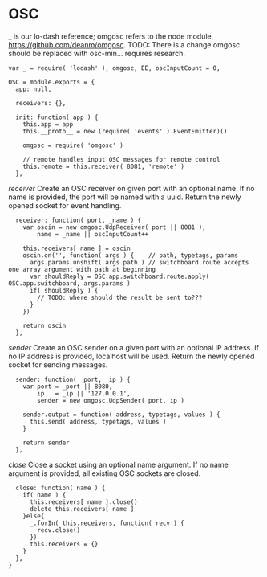 OSC
===
_ is our lo-dash reference; omgosc refers to the node module, https://github.com/deanm/omgosc.
TODO: There is a change omgosc should be replaced with osc-min... requires research.

    var _ = require( 'lodash' ), omgosc, EE, oscInputCount = 0,
		
    OSC = module.exports = {
      app: null,
      
      receivers: {},
      
      init: function( app ) {
        this.app = app      
        this.__proto__ = new (require( 'events' ).EventEmitter)()
        
        omgosc = require( 'omgosc' )
        
        // remote handles input OSC messages for remote control
        this.remote = this.receiver( 8081, 'remote' )
      },
      
*receiver* Create an OSC receiver on given port with an optional name. If no name is provided, the port
will be named with a uuid. Return the newly opened socket for event handling.
      
      receiver: function( port, _name ) {
        var oscin = new omgosc.UdpReceiver( port || 8081 ),
            name = _name || oscInputCount++
        
        this.receivers[ name ] = oscin
        oscin.on('', function( args ) {    // path, typetags, params 
          args.params.unshift( args.path ) // switchboard.route accepts one array argument with path at beginning
          var shouldReply = OSC.app.switchboard.route.apply( OSC.app.switchboard, args.params )
          if( shouldReply ) {
            // TODO: where should the result be sent to???
          }
        })
        
        return oscin
      },

*sender* Create an OSC sender on a given port with an optional IP address. If no IP address is provided, localhost
will be used. Return the newly opened socket for sending messages.

      sender: function( _port, _ip ) {
        var port = _port || 8080,
            ip   = _ip || '127.0.0.1',
            sender = new omgosc.UdpSender( port, ip )
        
        sender.output = function( address, typetags, values ) {
          this.send( address, typetags, values )
        }
        
        return sender
      },

*close* Close a socket using an optional name argument. If no name argument is provided, all
existing OSC sockets are closed.
      
      close: function( name ) {
        if( name ) {
          this.receivers[ name ].close()
          delete this.receivers[ name ]
        }else{
          _.forIn( this.receivers, function( recv ) {
            recv.close()
          })
          this.receivers = {}
        }
      },
    }